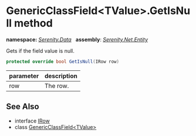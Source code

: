 # GenericClassField&lt;TValue&gt;.GetIsNull method
**namespace:** *[Serenity.Data](../../README.md#serenity.data-namespace)*   **assembly**: *[Serenity.Net.Entity](../../README.md)*

Gets if the field value is null.

```csharp
protected override bool GetIsNull(IRow row)
```

| parameter | description |
| --- | --- |
| row | The row. |

## See Also

* interface [IRow](../IRow.md)
* class [GenericClassField&lt;TValue&gt;](../GenericClassField-1.md)